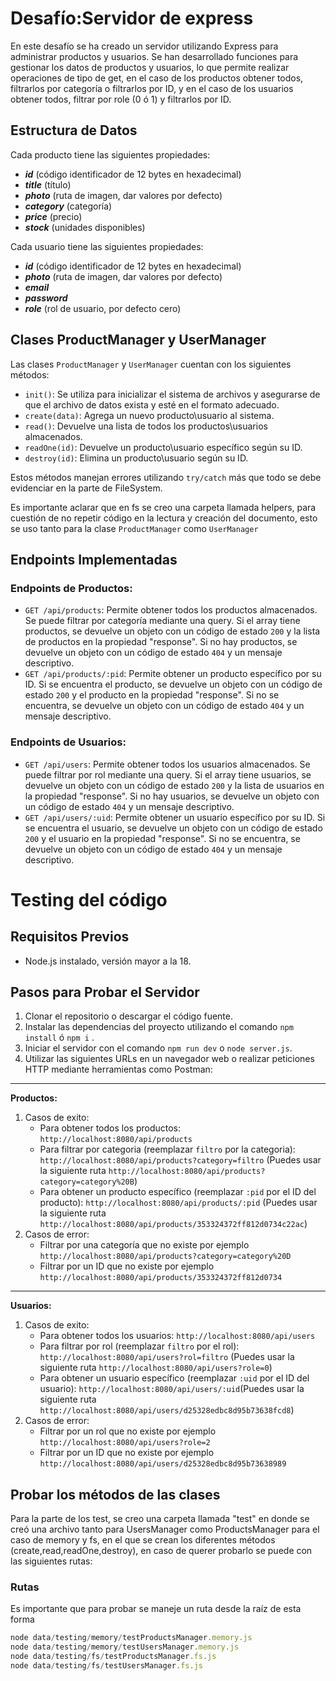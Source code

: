 # Desafío:Servidor de express

En este desafío se ha creado un servidor utilizando Express para administrar productos y usuarios. Se han desarrollado funciones para gestionar los datos de productos y usuarios, lo que permite realizar operaciones de tipo de get, en el caso de los productos obtener todos, filtrarlos por categoría o filtrarlos por ID, y en el caso de los usuarios obtener todos, filtrar por role (0 ó 1) y filtrarlos por ID.  

## Estructura de Datos

Cada producto tiene las siguientes propiedades:
- ***id*** (código identificador de 12 bytes en hexadecimal)
- ***title*** (título)
- ***photo*** (ruta de imagen, dar valores por defecto)
- ***category*** (categoría)
- ***price*** (precio)
- ***stock*** (unidades disponibles)

Cada usuario tiene las siguientes propiedades:
- ***id*** (código identificador de 12 bytes en hexadecimal)
- ***photo*** (ruta de imagen, dar valores por defecto)
- ***email***
- ***password***
- ***role*** (rol de usuario, por defecto cero)


## Clases ProductManager y UserManager

Las clases `ProductManager` y `UserManager` cuentan con los siguientes métodos:

- `init()`: Se utiliza para inicializar el sistema de archivos y asegurarse de que el archivo de datos exista y esté en el formato adecuado.
- `create(data)`: Agrega un nuevo producto\usuario al sistema.
- `read()`: Devuelve una lista de todos los productos\usuarios almacenados.
- `readOne(id)`: Devuelve un producto\usuario específico según su ID.
- `destroy(id)`: Elimina un producto\usuario según su ID.

Estos métodos manejan errores utilizando `try/catch` más que todo se debe evidenciar en la parte de FileSystem.

Es importante aclarar que en fs se creo una carpeta llamada helpers, para cuestión de no repetir código en la lectura y creación del documento, esto se uso tanto para la  clase `ProductManager` como `UserManager`

## Endpoints Implementadas
### Endpoints de Productos:
- `GET /api/products`: Permite obtener todos los productos almacenados. Se puede filtrar por categoría mediante una query. Si el array tiene productos, se devuelve un objeto con un código de estado `200` y la lista de productos en la propiedad "response". Si no hay productos, se devuelve un objeto con un código de estado `404` y un mensaje descriptivo.
- `GET /api/products/:pid`: Permite obtener un producto específico por su ID. Si se encuentra el producto, se devuelve un objeto con un código de estado `200` y el producto en la propiedad "response". Si no se encuentra, se devuelve un objeto con un código de estado `404` y un mensaje descriptivo.

### Endpoints de Usuarios:
- `GET /api/users`: Permite obtener todos los usuarios almacenados. Se puede filtrar por rol mediante una query. Si el array tiene usuarios, se devuelve un objeto con un código de estado `200` y la lista de usuarios en la propiedad "response". Si no hay usuarios, se devuelve un objeto con un código de estado `404` y un mensaje descriptivo.
- `GET /api/users/:uid`: Permite obtener un usuario específico por su ID. Si se encuentra el usuario, se devuelve un objeto con un código de estado `200` y el usuario en la propiedad "response". Si no se encuentra, se devuelve un objeto con un código de estado `404` y un mensaje descriptivo.

# Testing del código

## Requisitos Previos
- Node.js instalado, versión mayor a la 18.

## Pasos para Probar el Servidor
1. Clonar el repositorio o descargar el código fuente.
2. Instalar las dependencias del proyecto utilizando el comando `npm install` ó `npm i` .
3. Iniciar el servidor con el comando `npm run dev` o `node server.js`.
4. Utilizar las siguientes URLs en un navegador web o realizar peticiones HTTP mediante herramientas como Postman:

---
**Productos:**
1. Casos de exito:
   - Para obtener todos los productos: `http://localhost:8080/api/products`
   - Para filtrar por categoria (reemplazar `filtro` por la categoria): `http://localhost:8080/api/products?category=filtro`
   (Puedes usar la siguiente ruta `http://localhost:8080/api/products?category=category%20B`)
   - Para obtener un producto específico (reemplazar `:pid` por el ID del producto): `http://localhost:8080/api/products/:pid`
   (Puedes usar la siguiente ruta `http://localhost:8080/api/products/353324372ff812d0734c22ac`)
2. Casos de error:
    - Filtrar por una categoría que no existe por ejemplo `http://localhost:8080/api/products?category=category%20D`
    - Filtrar por un ID que no existe por ejemplo `http://localhost:8080/api/products/353324372ff812d0734`
---
**Usuarios:**
1. Casos de exito:
   - Para obtener todos los usuarios: `http://localhost:8080/api/users`
   - Para filtrar por rol (reemplazar `filtro` por el rol): `http://localhost:8080/api/users?rol=filtro`
   (Puedes usar la siguiente ruta `http://localhost:8080/api/users?role=0`)
   - Para obtener un usuario específico (reemplazar `:uid` por el ID del usuario): `http://localhost:8080/api/users/:uid`(Puedes usar la siguiente ruta `http://localhost:8080/api/users/d25328edbc8d95b73638fcd8`)
2. Casos de error:
    - Filtrar por un rol que no existe por ejemplo `http://localhost:8080/api/users?role=2`
    - Filtrar por un ID que no existe por ejemplo `http://localhost:8080/api/users/d25328edbc8d95b73638989`


## Probar los métodos de las clases
Para la parte de los test, se creo una carpeta llamada "test" en donde se creó una archivo tanto para UsersManager como ProductsManager para el caso de memory y fs, en el que se crean los diferentes métodos (create,read,readOne,destroy), en caso de querer probarlo se puede con las siguientes rutas:

### Rutas
Es importante que para probar se maneje un ruta desde la raíz de esta forma
```javascript
node data/testing/memory/testProductsManager.memory.js
node data/testing/memory/testUsersManager.memory.js
node data/testing/fs/testProductsManager.fs.js
node data/testing/fs/testUsersManager.fs.js
```
